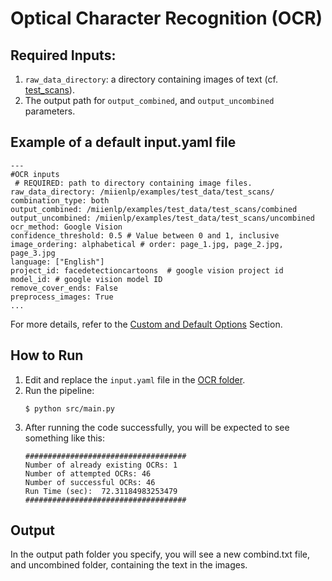 # Optical Character Recognition (OCR)

## Required Inputs:
1. `raw_data_directory`: a directory containing images of text (cf. [test_scans](https://github.com/miielab/miienlp/tree/main/examples/test_data/test_scans)).
2. The output path for `output_combined`, and `output_uncombined` parameters. 

## Example of a default input.yaml file

```
---
#OCR inputs
 # REQUIRED: path to directory containing image files. 
raw_data_directory: /miienlp/examples/test_data/test_scans/ 
combination_type: both
output_combined: /miienlp/examples/test_data/test_scans/combined   
output_uncombined: /miienlp/examples/test_data/test_scans/uncombined
ocr_method: Google Vision 
confidence_threshold: 0.5 # Value between 0 and 1, inclusive
image_ordering: alphabetical # order: page_1.jpg, page_2.jpg, page_3.jpg
language: ["English"]
project_id: facedetectioncartoons  # google vision project id
model_id: # google vision model ID
remove_cover_ends: False
preprocess_images: True
...
```

For more details, refer to the [Custom and Default Options](https://github.com/miielab/miienlp/blob/main/documentation/developer_documentation/ocr.md) Section.



## How to Run

1. Edit and replace the `input.yaml` file in the [OCR folder](https://github.com/miielab/miienlp/tree/main/miienlp/ocr/src).
2. Run the pipeline:
    ```
    $ python src/main.py
    ```
3. After running the code successfully, you will be expected to see something like this: 
    ```
    ####################################
    Number of already existing OCRs: 1
    Number of attempted OCRs: 46
    Number of successful OCRs: 46
    Run Time (sec):  72.31184983253479
    ####################################
    ```

## Output 

In the output path folder you specify, you will see a new combind.txt file, and uncombined folder, containing the text in the images. 

